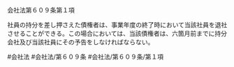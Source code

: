 会社法第６０９条第１項

社員の持分を差し押さえた債権者は、事業年度の終了時において当該社員を退社させることができる。この場合においては、当該債権者は、六箇月前までに持分会社及び当該社員にその予告をしなければならない。

#会社法
#会社法/第６０９条
#会社法/第６０９条/第１項
